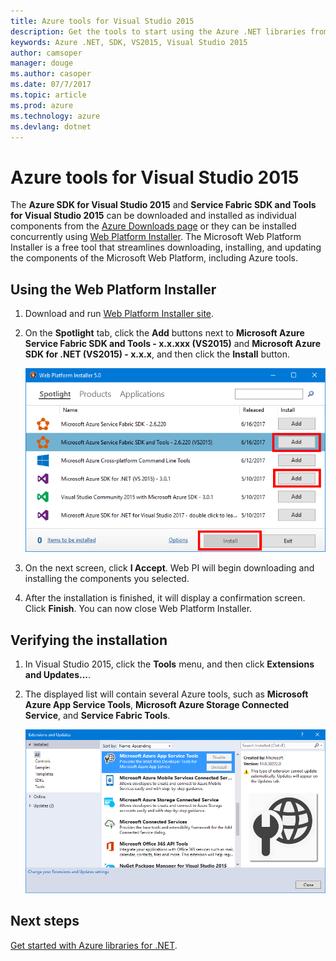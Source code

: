 ```yaml
---
title: Azure tools for Visual Studio 2015
description: Get the tools to start using the Azure .NET libraries from Visual Studio 2015.
keywords: Azure .NET, SDK, VS2015, Visual Studio 2015
author: camsoper
manager: douge
ms.author: casoper
ms.date: 07/7/2017
ms.topic: article
ms.prod: azure
ms.technology: azure
ms.devlang: dotnet
---
```


# Azure tools for Visual Studio 2015

The **Azure SDK for Visual Studio 2015** and **Service Fabric SDK and Tools for Visual Studio 2015** can be downloaded and installed as individual components from the [Azure Downloads page](https://azure.microsoft.com/downloads/) or they can be installed concurrently using [Web Platform Installer](https://www.microsoft.com/web/downloads/platform.aspx).  The Microsoft Web Platform Installer is a free tool that streamlines downloading, installing, and updating the components of the Microsoft Web Platform, including Azure tools.

## Using the Web Platform Installer

1. Download and run [Web Platform Installer site](http://go.microsoft.com/fwlink/?LinkId=255386).

2. On the **Spotlight** tab, click the **Add** buttons next to **Microsoft Azure Service Fabric SDK and Tools - x.x.xxx (VS2015)** and **Microsoft Azure SDK for .NET (VS2015) - x.x.x**, and then click the **Install** button.

    ![Web PI](media\dotnet-sdk-vs2015-install\webpi.png)

3. On the next screen, click **I Accept**.  Web PI will begin downloading and installing the components you selected.

4. After the installation is finished, it will display a confirmation screen.  Click **Finish**.  You can now close Web Platform Installer.

## Verifying the installation

1. In Visual Studio 2015, click the **Tools** menu, and then click **Extensions and Updates...**.

2. The displayed list will contain several Azure tools, such as **Microsoft Azure App Service Tools**, **Microsoft Azure Storage Connected Service**, and **Service Fabric Tools**.

    ![Extensions and updates](media\dotnet-sdk-vs2015-install\ext-tools.png)

## Next steps

[Get started with Azure libraries for .NET](dotnet-sdk-azure-get-started.md).

